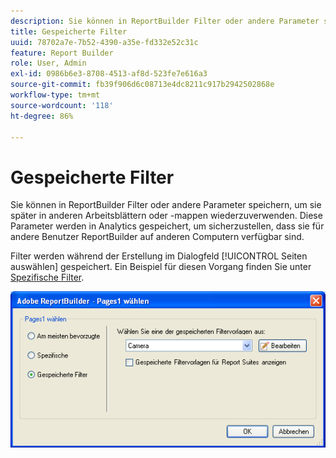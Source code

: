 ```yaml
---
description: Sie können in ReportBuilder Filter oder andere Parameter speichern, um sie später in anderen Arbeitsblättern oder -mappen wiederzuverwenden. Diese Parameter werden in Analytics gespeichert, um sicherzustellen, dass sie für andere Benutzer ReportBuilder auf anderen Computern verfügbar sind.
title: Gespeicherte Filter
uuid: 78702a7e-7b52-4390-a35e-fd332e52c31c
feature: Report Builder
role: User, Admin
exl-id: 0986b6e3-8708-4513-af8d-523fe7e616a3
source-git-commit: fb39f906d6c08713e4dc8211c917b2942502868e
workflow-type: tm+mt
source-wordcount: '118'
ht-degree: 86%

---
```


# Gespeicherte Filter

Sie können in ReportBuilder Filter oder andere Parameter speichern, um sie später in anderen Arbeitsblättern oder -mappen wiederzuverwenden. Diese Parameter werden in Analytics gespeichert, um sicherzustellen, dass sie für andere Benutzer ReportBuilder auf anderen Computern verfügbar sind.

Filter werden während der Erstellung im Dialogfeld [!UICONTROL Seiten auswählen] gespeichert. Ein Beispiel für diesen Vorgang finden Sie unter [Spezifische Filter](/help/analyze/report-builder/layout/c-filter-dimensions/t-specific-filters.md).

![Screenshot des Formulars &quot;Seiten auswählen&quot;und Optionen für die Seiten mit den bevorzugten, spezifischen und gespeicherten Filtern.](assets/choose_page_saved.png)
